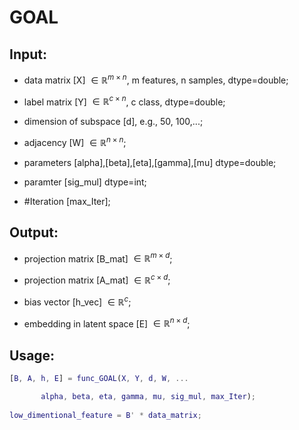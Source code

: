 # GOAL

## Input:

- data matrix [X] $\in \mathbb{R}^{m \times n}$, m features, n samples, dtype=double;

- label matrix [Y] $\in \mathbb{R}^{c \times n}$, c class, dtype=double;

- dimension of subspace [d], e.g., 50, 100,...;

- adjacency [W] $\in \mathbb{R}^{n \times n}$;

- parameters [alpha],[beta],[eta],[gamma],[mu] dtype=double;

- paramter [sig_mul] dtype=int;

- #Iteration [max_Iter];
       
## Output: 
        
- projection matrix [B_mat] $\in \mathbb{R}^{m \times d}$;

- projection matrix [A_mat] $\in \mathbb{R}^{c \times d}$;

- bias vector [h_vec] $\in \mathbb{R}^c$;

- embedding in latent space [E] $\in \mathbb{R}^{n \times d}$;
        
## Usage: 

```matlab
[B, A, h, E] = func_GOAL(X, Y, d, W, ...

       alpha, beta, eta, gamma, mu, sig_mul, max_Iter);
        
low_dimentional_feature = B' * data_matrix;
```
